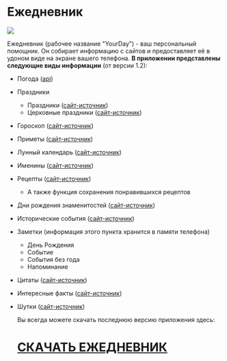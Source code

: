 # Ежедневник
![](http://rchat.info/others/app_1/deary.jpg)

Ежедневник (рабочее название "YourDay") - ваш персональный помощник. Он собирает информацию с сайтов и предоставляет её в удоном виде на экране вашего телефона. 
**В приложении представлены следующие виды информации** (от версии 1.2):
  - Погода ([api](https://openweathermap.org/))
  - Праздники
    - Праздники ([сайт-источник](https://my-calend.ru/holidays/russia))
    - Церковные праздники ([сайт-источник](https://my-calend.ru/orthodox-calendar))
  - Гороскоп ([сайт-источник](https://1001goroskop.ru/))
  - Приметы ([сайт-источник](https://my-calend.ru/day-omens))
  - Лунный календарь ([сайт-источник](https://my-calend.ru/moon))
  - Именины ([сайт-источник](https://my-calend.ru/name-days))
  - Рецепты ([сайт-источник](https://aboutfood.club/random-dish/))
    - А также функция сохранения понравившихся рецептов
  - Дни рождения знаменитостей  ([сайт-источник](https://stuki-druki.com/Den-rozhdeniya-izvestnih-ludey.php))
  - Исторические события ([сайт-источник](https://knowhistory.ru/))
  - Заметки (информация этого пункта хранится в памяти телефона)
    - День Рождения
    - Событие
    - События без года
    - Напоминание
  - Цитаты ([сайт-источник](https://joke-citation.com/random))
  - Интересные факты ([сайт-источник](https://randstuff.ru/fact/))
  - Шутки ([сайт-источник](https://www.anekdot.ru/rss/randomu.html))

    Вы всегда можете скачать последнюю версию приложения здесь:
    # [СКАЧАТЬ ЕЖЕДНЕВНИК](http://rchat.info/others/app_1/app_2.apk)
